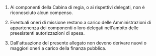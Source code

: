1. Ai componenti della Cabina di regia, o ai rispettivi delegati, non è riconosciuto alcun compenso.

2. Eventuali oneri di missione restano a carico delle Amministrazioni di appartenenza dei componenti o loro delegati nell'ambito delle preesistenti autorizzazioni di spesa.

3. Dall'attuazione del presente allegato non devono derivare nuovi o maggiori oneri a carico della finanza pubblica.